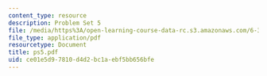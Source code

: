 ```yaml
---
content_type: resource
description: Problem Set 5
file: /media/https%3A/open-learning-course-data-rc.s3.amazonaws.com/6-331-advanced-circuit-techniques-spring-2002/ce01e5d97810d4d2bc1aebf5bb656bfe_ps5.pdf
file_type: application/pdf
resourcetype: Document
title: ps5.pdf
uid: ce01e5d9-7810-d4d2-bc1a-ebf5bb656bfe
---
```

